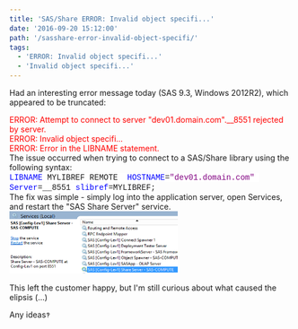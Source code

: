 ```yaml
---
title: 'SAS/Share ERROR: Invalid object specifi...'
date: '2016-09-20 15:12:00'
path: '/sasshare-error-invalid-object-specifi/'
tags:
  - 'ERROR: Invalid object specifi...'
  - 'Invalid object specifi...'
---
```


Had an interesting error message today (SAS 9.3, Windows 2012R2), which appeared to be truncated:

<div><span style="color: red;">ERROR: Attempt to connect to server "dev01.domain.com".__8551 rejected by server.</span></div>
<div><span style="color: red;">ERROR: Invalid object specifi...</span></div>
<div><span style="color: red;">ERROR: Error in the LIBNAME statement.</span></div>
The issue occurred when trying to connect to a SAS/Share library using the following syntax:
<div><span style="background: white; color: blue; font-family: 'courier new';">LIBNAME</span><span style="background: white; font-family: 'courier new';"> MYLIBREF REMOTE  </span><span style="background: white; color: blue; font-family: 'courier new';">HOSTNAME</span><span style="background: white; font-family: 'courier new';">=</span><span style="background: white; color: purple; font-family: 'courier new';">"dev01.domain.com"</span><span style="background: white; font-family: 'courier new';">  </span><span style="background: white; color: blue; font-family: 'courier new';">Server</span><span style="background: white; font-family: 'courier new';">=__8551 </span><span style="background: white; color: blue; font-family: 'courier new';">slibref</span><span style="background: white; font-family: 'courier new';">=MYLIBREF;</span></div>
The fix was simple - simply log into the application server, open Services, and restart the "SAS Share Server" service.
<div style="clear: both; text-align: center;"></div>
<img class="size-medium wp-image-102 aligncenter" src="../images/Capture1.png" alt="" width="300" height="111" />

This left the customer happy, but I'm still curious about what caused the elipsis (...)

Any ideas<span style="background-color: white; color: #444444; font-family: 'arial' , 'tahoma' , 'helvetica' , 'freesans' , sans-serif; font-size: 13px; line-height: 18.2px;">‽</span>
